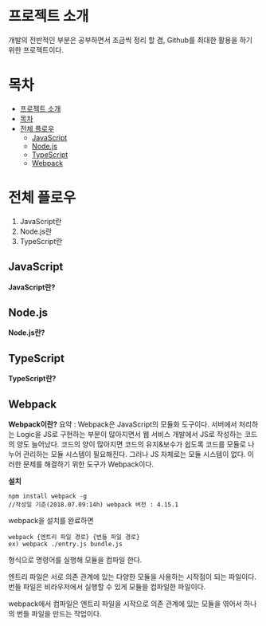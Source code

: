 # 프로젝트 소개
개발의 전반적인 부분은 공부하면서 조금씩 정리 할 겸, Github를 최대한 활용을 하기 위한 프로젝트이다.

# 목차
<!-- TOC -->

- [프로젝트 소개](#%ED%94%84%EB%A1%9C%EC%A0%9D%ED%8A%B8-%EC%86%8C%EA%B0%9C)
- [목차](#%EB%AA%A9%EC%B0%A8)
- [전체 플로우](#%EC%A0%84%EC%B2%B4-%ED%94%8C%EB%A1%9C%EC%9A%B0)
    - [JavaScript](#javascript)
    - [Node.js](#node.js)
    - [TypeScript](#typescript)
    - [Webpack](#webpack)
<!-- /TOC -->

# 전체 플로우
1. JavaScript란
2. Node.js란
3. TypeScript란

## JavaScript
**JavaScript란?**

## Node.js
**Node.js란?**

## TypeScript
**TypeScript란?**

## Webpack
**Webpack이란?**
요약 : Webpack은 JavaScript의 모듈화 도구이다.
서버에서 처리하는 Logic을 JS로 구현하는 부분이 많아지면서 웹 서비스 개발에서 JS로 작성하는 코드의 양도 늘어났다.
코드의 양이 많아지면 코드의 유지&보수가 쉽도록 코드를 모듈로 나누어 관리하는 모듈 시스템이 필요해진다.
그러나 JS 자체로는 모듈 시스템이 없다. 이러한 문제를 해결하기 위한 도구가 Webpack이다.

**설치**
```
npm install webpack -g 
//작성일 기준(2018.07.09:14h) webpack 버전 : 4.15.1
```

webpack을 설치를 완료하면
```
webpack {엔트리 파일 경로} {번들 파일 경로}
ex) webpack ./entry.js bundle.js
```
형식으로 명령어를 실행해 모듈을 컴파일 한다.

엔트리 파일은 서로 의존 관계에 있는 다양한 모듈을 사용하는 시작점이 되는 파일이다. 번들 파일은 비라우저에서 실행할 수 있게 모듈을 컴파일한 파일이다.

webpack에서 컴파일은 엔트리 파일을 시작으로 의존 관계에 있는 모듈을 엮어서 하나의 번들 파일을 만드는 작업이다.
